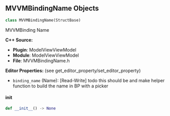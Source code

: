 ## MVVMBindingName Objects

```python
class MVVMBindingName(StructBase)
```

MVVMBinding Name

**C++ Source:**

- **Plugin**: ModelViewViewModel
- **Module**: ModelViewViewModel
- **File**: MVVMBindingName.h

**Editor Properties:** (see get_editor_property/set_editor_property)

- ``binding_name`` (Name):  [Read-Write] todo this should be and make helper function to build the name in BP with a picker

<a id="unreal.MVVMBindingName.__init__"></a>

#### __init__

```python
def __init__() -> None
```

<a id="unreal.MVVMEventField"></a>